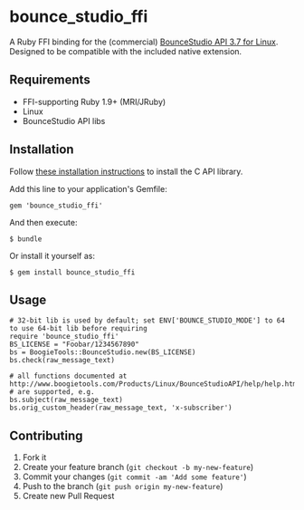 # bounce\_studio\_ffi

A Ruby FFI binding for the (commercial) [BounceStudio API 3.7 for Linux](http://www.boogietools.com/Products/Linux/). Designed to be compatible with the included native extension.

## Requirements

* FFI-supporting Ruby 1.9+ (MRI/JRuby)
* Linux
* BounceStudio API libs

## Installation

Follow [these installation instructions](http://www.boogietools.com/Products/Linux/BounceStudioAPI/help/files/installation.html) to install the C API library.

Add this line to your application's Gemfile:

    gem 'bounce_studio_ffi'

And then execute:

    $ bundle

Or install it yourself as:

    $ gem install bounce_studio_ffi

## Usage

    # 32-bit lib is used by default; set ENV['BOUNCE_STUDIO_MODE'] to 64 to use 64-bit lib before requiring
    require 'bounce_studio_ffi'
    BS_LICENSE = "Foobar/1234567890"
    bs = BoogieTools::BounceStudio.new(BS_LICENSE)
    bs.check(raw_message_text)
    
    # all functions documented at http://www.boogietools.com/Products/Linux/BounceStudioAPI/help/help.html
    # are supported, e.g.
    bs.subject(raw_message_text)    
    bs.orig_custom_header(raw_message_text, 'x-subscriber')


## Contributing

1. Fork it
2. Create your feature branch (`git checkout -b my-new-feature`)
3. Commit your changes (`git commit -am 'Add some feature'`)
4. Push to the branch (`git push origin my-new-feature`)
5. Create new Pull Request
